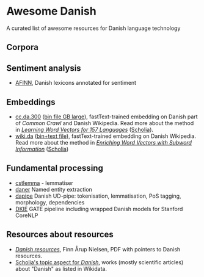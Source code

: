# Awesome Danish
A curated list of awesome resources for Danish language technology

## Corpora

## Sentiment analysis
- [AFINN](https://github.com/fnielsen/afinn/tree/master/afinn/data), Danish lexicons annotated for sentiment  

## Embeddings 
- [cc.da.300](https://fasttext.cc/docs/en/crawl-vectors.html) ([bin file GB large](https://s3-us-west-1.amazonaws.com/fasttext-vectors/word-vectors-v2/cc.da.300.bin.gz)), fastText-trained embedding on Danish part of *Common Crawl* and Danish Wikipedia. Read more about the method in *[Learning Word Vectors for 157 Languages](https://arxiv.org/pdf/1802.06893)* ([Scholia](https://tools.wmflabs.org/scholia/work/Q49985142)). 
- [wiki.da](https://fasttext.cc/docs/en/pretrained-vectors.html) ([bin+text file](https://s3-us-west-1.amazonaws.com/fasttext-vectors/wiki.da.zip)), fastText-trained embedding on Danish Wikipedia. Read more about the method in *[Enriching Word Vectors with Subword Information](https://arxiv.org/pdf/1607.04606)* ([Scholia](https://tools.wmflabs.org/scholia/work/Q28775150))

## Fundamental processing
- [cstlemma](https://github.com/kuhumcst/cstlemma) - lemmatiser
- [daner](https://github.com/ITUnlp/daner) Named entity extraction
- [dapipe](https://github.com/ITUnlp/dapipe) Danish UD-pipe: tokenisation, lemmatisation, PoS tagging, morphology, dependencies
- [DKIE](https://gate.ac.uk/sale/tao/splitch15.html#sec:misc-creole:language-plugins:danish) GATE pipeline including wrapped Danish models for Stanford CoreNLP

## Resources about resources
- *[Danish resources](http://www2.imm.dtu.dk/pubdb/views/edoc_download.php/6956/pdf/imm6956.pdf)*, Finn Årup Nielsen, PDF with pointers to Danish resources.
- [Scholia's topic aspect for *Danish*](https://tools.wmflabs.org/scholia/topic/Q9035), works (mostly scientific articles) about "Danish" as listed in Wikidata.
